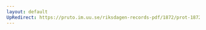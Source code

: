 ```yaml
---
layout: default
UpRedirect: https://pruto.im.uu.se/riksdagen-records-pdf/1872/prot-1872--ak--229/prot-1872--ak--229_049.pdf
---
```

